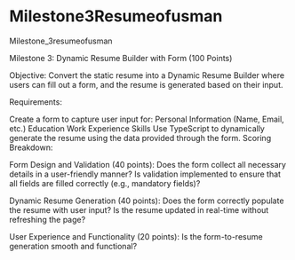 # Milestone3Resumeofusman
Milestone_3resumeofusman

Milestone 3: Dynamic Resume Builder with Form (100 Points)

Objective: Convert the static resume into a Dynamic Resume Builder where users can fill out a form, and the resume is generated based on their input.

Requirements:

Create a form to capture user input for: Personal Information (Name, Email, etc.) Education Work Experience Skills Use TypeScript to dynamically generate the resume using the data provided through the form. Scoring Breakdown:

Form Design and Validation (40 points): Does the form collect all necessary details in a user-friendly manner? Is validation implemented to ensure that all fields are filled correctly (e.g., mandatory fields)?

Dynamic Resume Generation (40 points): Does the form correctly populate the resume with user input? Is the resume updated in real-time without refreshing the page?

User Experience and Functionality (20 points): Is the form-to-resume generation smooth and functional?
